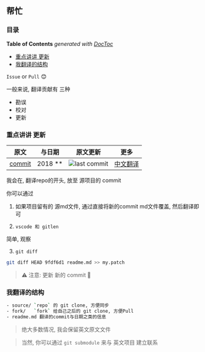 ## 帮忙

### 目录

<!-- START doctoc generated TOC please keep comment here to allow auto update -->
<!-- DON'T EDIT THIS SECTION, INSTEAD RE-RUN doctoc TO UPDATE -->
**Table of Contents**  *generated with [DocToc](https://github.com/thlorenz/doctoc)*

- [重点讲讲 更新](#%E9%87%8D%E7%82%B9%E8%AE%B2%E8%AE%B2-%E6%9B%B4%E6%96%B0)
- [我翻译的结构](#%E6%88%91%E7%BF%BB%E8%AF%91%E7%9A%84%E7%BB%93%E6%9E%84)

<!-- END doctoc generated TOC please keep comment here to allow auto update -->



`Issue` or `Pull` 😊

一般来说, 翻译贡献有 三种

- 勘误
- 校对
- 更新

### 重点讲讲 更新

|原文|与日期|原文更新|更多
---|---|---|---
[commit]|2018 **|![last commit][last]|[中文翻译][more]

[commit]:  https://github.com/chinanf-boy/chinese-translate-list
[last]: https://img.shields.io/github/last-commit/chinanf-boy/chinese-translate-list.svg
[more]: https://github.com/chinanf-boy/chinese-translate-list


我会在, 翻译repo的开头, 放至 源项目的 commit

你可以通过

1. 如果项目留有的 源md文件, 通过直接将新的commit md文件覆盖, 然后翻译即可


2. `vscode 和 gitlen`

简单, 观察

3. `git diff`

``` sh
git diff HEAD 9fdf6d1 readme.md >> my.patch
```

>⚠️ 注意: 更新 新的 commit 🔗


### 我翻译的结构

``` sh
- source/ `repo` 的 git clone, 方便同步
- fork/   `fork` 给自己之后的 git clone, 方便Pull
- readme.md 翻译的commit与日期之类的信息
```

> 绝大多数情况, 我会保留英文原文文件

> 当然, 你可以通过 `git submodule` 来与 英文项目 建立联系